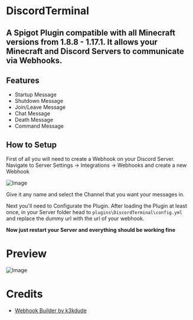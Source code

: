 # DiscordTerminal

A Spigot Plugin compatible with all Minecraft versions from 1.8.8 - 1.17.1. It allows your Minecraft and Discord Servers to communicate via Webhooks.
---
## Features
- Startup Message
- Shutdown Message
- Join/Leave Message
- Chat Message
- Death Message
- Command Message

## How to Setup
First of all you will need to create a Webhook on your Discord Server. Navigate to Server Settings -> Integrations -> Webhooks and create a new Webhook


![Image](https://i.imgur.com/scDWsux.png)

Give it any name and select the Channel that you want your messages in.

Next you'll need to Configurate the Plugin. After loading the Plugin at least once, in your Server folder head to `plugins\DiscordTerminal\config.yml` and replace the dummy url with the url of your webhook.

**Now just restart your Server and everything should be working fine**

# Preview

![Image](https://i.imgur.com/Y5yfamN.png)

# Credits
- [Webhook Builder by k3kdude](https://gist.github.com/k3kdude/fba6f6b37594eae3d6f9475330733bdb)
